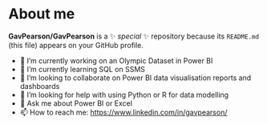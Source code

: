 # About me

**GavPearson/GavPearson** is a ✨ _special_ ✨ repository because its `README.md` (this file) appears on your GitHub profile.

- 🔭 I’m currently working on an Olympic Dataset in Power BI
- 🌱 I’m currently learning SQL on SSMS
- 👯 I’m looking to collaborate on Power BI data visualisation reports and dashboards
- 🤔 I’m looking for help with using Python or R for data modelling
- 💬 Ask me about Power BI or Excel
- 📫 How to reach me: https://www.linkedin.com/in/gavpearson/

